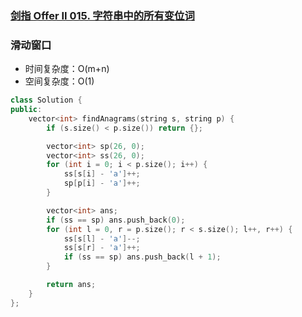 ### [剑指 Offer II 015. 字符串中的所有变位词](https://leetcode.cn/problems/VabMRr/)

### 滑动窗口

- 时间复杂度：O(m+n)
- 空间复杂度：O(1)

```c++
class Solution {
public:
    vector<int> findAnagrams(string s, string p) {
        if (s.size() < p.size()) return {};

        vector<int> sp(26, 0);
        vector<int> ss(26, 0);
        for (int i = 0; i < p.size(); i++) {
            ss[s[i] - 'a']++;
            sp[p[i] - 'a']++;
        }

        vector<int> ans;
        if (ss == sp) ans.push_back(0);
        for (int l = 0, r = p.size(); r < s.size(); l++, r++) {
            ss[s[l] - 'a']--;
            ss[s[r] - 'a']++;
            if (ss == sp) ans.push_back(l + 1);
        }

        return ans;
    }
};
```
